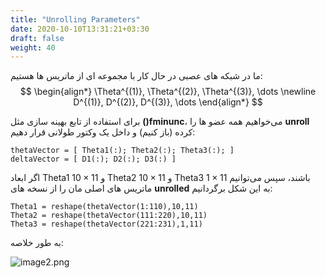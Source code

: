 ```yaml
---
title: "Unrolling Parameters"
date: 2020-10-10T13:31:21+03:30
draft: false
weight: 40
---
```


ما در شبکه های عصبی در حال کار با مجموعه ای از ماتریس ها هستیم:
$$
\begin{align*} \Theta^{(1)}, \Theta^{(2)}, \Theta^{(3)}, \dots \newline D^{(1)}, D^{(2)}, D^{(3)}, \dots \end{align*}
$$

برای استفاده از تابع بهینه سازی مثل **()fminunc**،
می‌خواهیم همه عضو ها را **unroll** کرده (باز کنیم)
و داخل یک وکتور طولانی قرار دهیم:

<div align="left">

```
thetaVector = [ Theta1(:); Theta2(:); Theta3(:); ]
deltaVector = [ D1(:); D2(:); D3(:) ]
```

</div>

اگر ابعاد Theta1 $10 \times 11$ و Theta2 $10 \times 11$ و Theta3 $1 \times 11$ باشند،
سپس می‌توانیم ماتریس های اصلی مان را از نسخه های **unrolled** به این شکل برگردانیم:

<div align="left">

```
Theta1 = reshape(thetaVector(1:110),10,11)
Theta2 = reshape(thetaVector(111:220),10,11)
Theta3 = reshape(thetaVector(221:231),1,11)
```

</div>


به طور خلاصه:

![image2.png](../images/image2.png?width=40pc)
